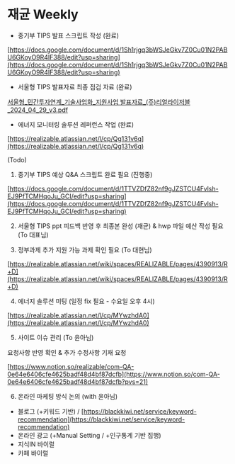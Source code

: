 # 재균 Weekly

- 중기부 TIPS 발표 스크립트 작성 (완료)

[https://docs.google.com/document/d/1Sh1rjgq3bWSJeGkv7Z0Cu01N2PABU6GKoyO9R4IF388/edit?usp=sharing](https://docs.google.com/document/d/1Sh1rjgq3bWSJeGkv7Z0Cu01N2PABU6GKoyO9R4IF388/edit?usp=sharing)

- 서울형 TIPS 발표자료 최종 점검 자료 (완료)

[서울형_민간투자연계_기술사업화_지원사업 발표자료_(주)리얼라이저블_2024_04_29_v3.pdf](%25E1%2584%2589%25E1%2585%25A5%25E1%2584%258B%25E1%2585%25AE%25E1%2586%25AF%25E1%2584%2592%25E1%2585%25A7%25E1%2586%25BC_%25E1%2584%2586%25E1%2585%25B5%25E1%2586%25AB%25E1%2584%2580%25E1%2585%25A1%25E1%2586%25AB%25E1%2584%2590%25E1%2585%25AE%25E1%2584%258C%25E1%2585%25A1%25E1%2584%258B%25E1%2585%25A7%25E1%2586%25AB%25E1%2584%2580%25E1%2585%25A8_%25E1%2584%2580%25E1%2585%25B5%25E1%2584%2589%25E1%2585%25AE%25E1%2586%25AF%25E1%2584%2589%25E1%2585%25A1%25E1%2584%258B%25E1%2585%25A5%25E1%2586%25B8%25E1%2584%2592%25E1%2585%25AA_%25E1%2584%258C%25E1%2585%25B5%25E1%2584%258B%25E1%2585%25AF%25E1%2586%25AB%25E1%2584%2589%25E1%2585%25A1%25E1%2584%258B%25E1%2585%25A5%25E1%2586%25B8_%25E1%2584%2587%25E1%2585%25A1%25E1%2586%25AF%25E1%2584%2591%25E1%2585%25AD%25E1%2584%258C%25E1%2585%25A1%25E1%2584%2585%25E1%2585%25AD_(%25E1%2584%258C%25E1%2585%25AE)%25E1%2584%2585%25E1%2585%25B5%25E1%2584%258B%25E1%2585%25A5%25E1%2586%25AF%25E1%2584%2585%25E1%2585%25A1%25E1%2584%258B%25E1%2585%25B5%25E1%2584%258C%25E1%2585%25A5%25E1%2584%2587%25E1%2585%25B3%25E1%2586%25AF_2024_04_29_v3.pdf)

- 에너지 모니터링 솔루션 레퍼런스 작업 (완료)

[https://realizable.atlassian.net/l/cp/Qg131v6q](https://realizable.atlassian.net/l/cp/Qg131v6q)

(Todo)

1) 중기부 TIPS 예상 Q&A 스크립트 완료 필요 (진행중)

[https://docs.google.com/document/d/1TTVZDfZ82nf9gJZSTCU4Fvlsh-EJ9PfTCMHqoJu_GCI/edit?usp=sharing](https://docs.google.com/document/d/1TTVZDfZ82nf9gJZSTCU4Fvlsh-EJ9PfTCMHqoJu_GCI/edit?usp=sharing)

2) 서울형 TIPS ppt 피드백 반영 후 최종본 완성 (재균) & hwp 파일 예산 작성 필요 (To 대표님)

3) 정부과제 추가 지원 가능 과제 확인 필요 (To 대현님)

[https://realizable.atlassian.net/wiki/spaces/REALIZABLE/pages/4390913/R+D](https://realizable.atlassian.net/wiki/spaces/REALIZABLE/pages/4390913/R+D)

4) 에너지 솔루션 미팅 (일정 fix 필요 - 수요일 오후 4시)

[https://realizable.atlassian.net/l/cp/MYwzhdA0](https://realizable.atlassian.net/l/cp/MYwzhdA0)

5) 사이트 이슈 관리 (To 윤아님)

요청사항 반영 확인 & 추가 수정사항 기재 요청

[https://www.notion.so/realizable/com-QA-0e64e6406cfe4625badf48d4bf87dcfb](https://www.notion.so/com-QA-0e64e6406cfe4625badf48d4bf87dcfb?pvs=21)

6) 온라인 마케팅 방식 논의 (with 윤아님)

- 블로그 (+키워드 기반) / [https://blackkiwi.net/service/keyword-recommendation](https://blackkiwi.net/service/keyword-recommendation)
- 온라인 광고 (+Manual Setting / +인구통계 기반 집행)
- 지식IN 바이럴
- 카페 바이럴